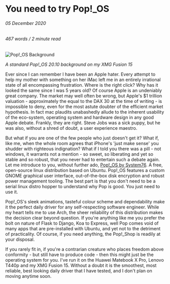 # You need to try Pop!_OS

###### 05 December 2020

###### 467 words / 2 minute read

![Pop!_OS Background](/home/rad/Documents/Projects/canary_ecuador/assets/pop_os_001.png)

*A standard Pop!_OS 20.10 background on my XMG Fusion 15*

Ever since I can remember I have been an Apple hater. Every attempt to help my mother with something on her iMac left me in an entirely irrational state of all encompassing frustration. Where is the right click? Why has it looked the same since I was 5 years old? Of course Apple is an undeniably great company. The market may well often be wrong, but Apple's $1 trillion valuation - approximately the equal to the DAX 30 at the time of writing - is impossible to deny, even for the most astute doubter of the efficient market hypothesis. In fact mac plaudits unabashedly allude to the inherent usability of the eco-system, operating system and hardware design in any good Apple debate. Frankly, they are right. Steve Jobs was a sick puppy, but he was also, without a shred of doubt, a user experience maestro.

But what if you are one of the few people who just doesn't get it? What if, like me, when the whole room agrees that iPhone's 'just make sense' you shudder with righteous indignation? What if I told you there was a pill - not windows, it warrants not a mention - so sweet, so liberating and yet so stable and so robust, that you never had to entertain such a debate again. Let me introduce to you, without further ado, [Pop!_OS by System76](https://pop.system76.com/). A free, open-source linux distribution based on Ubuntu. Pop!_OS features a custom GNOME graphical user interface, out-of-the-box disk encryption and robust power management tooling. The best part is that you don't need to be a serial linux distro hopper to understand why Pop is good. You just need to use it. 

Pop!_OS's sleek animations, tasteful colour scheme and dependability make it the perfect daily driver for any self-respecting software engineer. While my heart tells me to use Arch, the sheer reliability of this distribution makes the decision clear beyond question. If you're anything like me you prefer the bolt on nature of Flask to Django, Koa to Express, well Pop comes void of many apps that are pre-installed with Ubuntu, and yet not to the detriment of practicality. Of course, if you need anything, the Pop!\_Shop is readily at your disposal. 

If you rarely fit in, if you're a contrarian creature who places freedom above conformity - but still have to produce code - then this might just be the operating system for you. I've run it on the Huawei Matebook X Pro, Lenovo T440p and my XMG Fusion 15. Without a doubt it is the smoothest, most reliable, best looking daily driver that I have tested, and I don't plan on moving anytime soon.



 